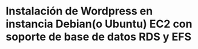 # Instalación de Wordpress en instancia Debian(o Ubuntu) EC2 con soporte de base de datos RDS y EFS
